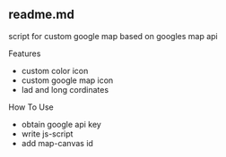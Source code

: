 readme.md
--------------

script for custom google map based on googles map api 

Features

- custom color icon
- custom google map icon
- lad and long cordinates

How To Use

- obtain google api key
- write js-script
- add map-canvas id
